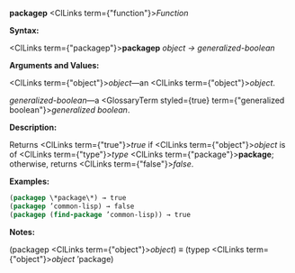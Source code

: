 **packagep** <ClLinks  term={"function"}><i>Function</i></ClLinks> 



**Syntax:** 



<ClLinks  term={"packagep"}><b>packagep</b></ClLinks> *object → generalized-boolean* 



**Arguments and Values:** 



<ClLinks  term={"object"}><i>object</i></ClLinks>—an <ClLinks  term={"object"}><i>object</i></ClLinks>. 



*generalized-boolean*—a <GlossaryTerm styled={true} term={"generalized boolean"}><i>generalized boolean</i></GlossaryTerm>. 



**Description:** 



Returns <ClLinks  term={"true"}><i>true</i></ClLinks> if <ClLinks  term={"object"}><i>object</i></ClLinks> is of <ClLinks  term={"type"}><i>type</i></ClLinks> <ClLinks  term={"package"}><b>package</b></ClLinks>; otherwise, returns <ClLinks  term={"false"}><i>false</i></ClLinks>. 



**Examples:**
```lisp
(packagep \*package\*) → true 
(packagep ’common-lisp) → false 
(packagep (find-package ’common-lisp)) → true 
```
**Notes:** 



(packagep <ClLinks  term={"object"}><i>object</i></ClLinks>) *≡* (typep <ClLinks  term={"object"}><i>object</i></ClLinks> ’package) 



